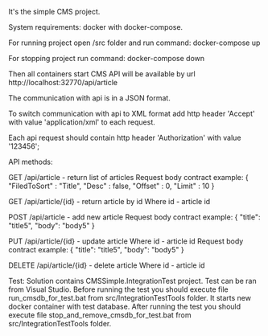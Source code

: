 It's the simple CMS project.

System requirements: docker with docker-compose.

For running project open /src folder and run command: docker-compose up

For stopping project run command: docker-compose down

Then all containers start CMS API will be available by url http://localhost:32770/api/article

The communication with api is in a JSON format.

To switch communication with api to XML format add http header 'Accept' with value 'application/xml' to each request.

Each api request should contain http header 'Authorization' with value '123456';

API methods:

GET /api/article - return list of articles
Request body contract example:
{
  "FiledToSort" : "Title",
  "Desc" : false,
  "Offset" : 0,
  "Limit" : 10
}

GET /api/article/{id} - return article by id
Where id - article id

POST /api/article - add new article
Request body contract example:
{
    "title": "title5",
    "body": "body5"
}

PUT /api/article/{id} - update article
Where id - article id
Request body contract example:
{
    "title": "title5",
    "body": "body5"
}

DELETE /api/article/{id} - delete article
Where id - article id

Test:
Solution contains CMSSimple.IntegrationTest project.
Test can be ran from Visual Studio.
Before running the test you should execute file run_cmsdb_for_test.bat from src/IntegrationTestTools folder.
It starts new docker container with test database.
After running the test you should execute file stop_and_remove_cmsdb_for_test.bat from src/IntegrationTestTools folder.